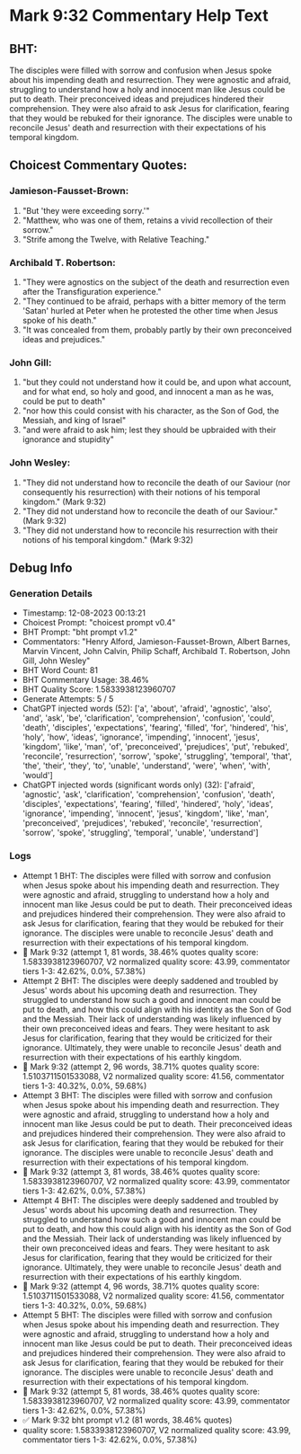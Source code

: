 # Mark 9:32 Commentary Help Text

## BHT:
The disciples were filled with sorrow and confusion when Jesus spoke about his impending death and resurrection. They were agnostic and afraid, struggling to understand how a holy and innocent man like Jesus could be put to death. Their preconceived ideas and prejudices hindered their comprehension. They were also afraid to ask Jesus for clarification, fearing that they would be rebuked for their ignorance. The disciples were unable to reconcile Jesus' death and resurrection with their expectations of his temporal kingdom.

## Choicest Commentary Quotes:
### Jamieson-Fausset-Brown:
1. "But 'they were exceeding sorry.'"
2. "Matthew, who was one of them, retains a vivid recollection of their sorrow."
3. "Strife among the Twelve, with Relative Teaching."

### Archibald T. Robertson:
1. "They were agnostics on the subject of the death and resurrection even after the Transfiguration experience."
2. "They continued to be afraid, perhaps with a bitter memory of the term 'Satan' hurled at Peter when he protested the other time when Jesus spoke of his death."
3. "It was concealed from them, probably partly by their own preconceived ideas and prejudices."

### John Gill:
1. "but they could not understand how it could be, and upon what account, and for what end, so holy and good, and innocent a man as he was, could be put to death"
2. "nor how this could consist with his character, as the Son of God, the Messiah, and king of Israel"
3. "and were afraid to ask him; lest they should be upbraided with their ignorance and stupidity"

### John Wesley:
1. "They did not understand how to reconcile the death of our Saviour (nor consequently his resurrection) with their notions of his temporal kingdom." (Mark 9:32)
2. "They did not understand how to reconcile the death of our Saviour." (Mark 9:32)
3. "They did not understand how to reconcile his resurrection with their notions of his temporal kingdom." (Mark 9:32)


## Debug Info
### Generation Details
- Timestamp: 12-08-2023 00:13:21
- Choicest Prompt: "choicest prompt v0.4"
- BHT Prompt: "bht prompt v1.2"
- Commentators: "Henry Alford, Jamieson-Fausset-Brown, Albert Barnes, Marvin Vincent, John Calvin, Philip Schaff, Archibald T. Robertson, John Gill, John Wesley"
- BHT Word Count: 81
- BHT Commentary Usage: 38.46%
- BHT Quality Score: 1.5833938123960707
- Generate Attempts: 5 / 5
- ChatGPT injected words (52):
	['a', 'about', 'afraid', 'agnostic', 'also', 'and', 'ask', 'be', 'clarification', 'comprehension', 'confusion', 'could', 'death', 'disciples', 'expectations', 'fearing', 'filled', 'for', 'hindered', 'his', 'holy', 'how', 'ideas', 'ignorance', 'impending', 'innocent', 'jesus', 'kingdom', 'like', 'man', 'of', 'preconceived', 'prejudices', 'put', 'rebuked', 'reconcile', 'resurrection', 'sorrow', 'spoke', 'struggling', 'temporal', 'that', 'the', 'their', 'they', 'to', 'unable', 'understand', 'were', 'when', 'with', 'would']
- ChatGPT injected words (significant words only) (32):
	['afraid', 'agnostic', 'ask', 'clarification', 'comprehension', 'confusion', 'death', 'disciples', 'expectations', 'fearing', 'filled', 'hindered', 'holy', 'ideas', 'ignorance', 'impending', 'innocent', 'jesus', 'kingdom', 'like', 'man', 'preconceived', 'prejudices', 'rebuked', 'reconcile', 'resurrection', 'sorrow', 'spoke', 'struggling', 'temporal', 'unable', 'understand']

### Logs
- Attempt 1 BHT: The disciples were filled with sorrow and confusion when Jesus spoke about his impending death and resurrection. They were agnostic and afraid, struggling to understand how a holy and innocent man like Jesus could be put to death. Their preconceived ideas and prejudices hindered their comprehension. They were also afraid to ask Jesus for clarification, fearing that they would be rebuked for their ignorance. The disciples were unable to reconcile Jesus' death and resurrection with their expectations of his temporal kingdom.
- 🔄 Mark 9:32 (attempt 1, 81 words, 38.46% quotes quality score: 1.5833938123960707, V2 normalized quality score: 43.99, commentator tiers 1-3: 42.62%, 0.0%, 57.38%)
- Attempt 2 BHT: The disciples were deeply saddened and troubled by Jesus' words about his upcoming death and resurrection. They struggled to understand how such a good and innocent man could be put to death, and how this could align with his identity as the Son of God and the Messiah. Their lack of understanding was likely influenced by their own preconceived ideas and fears. They were hesitant to ask Jesus for clarification, fearing that they would be criticized for their ignorance. Ultimately, they were unable to reconcile Jesus' death and resurrection with their expectations of his earthly kingdom.
- 🔄 Mark 9:32 (attempt 2, 96 words, 38.71% quotes quality score: 1.5103711501533088, V2 normalized quality score: 41.56, commentator tiers 1-3: 40.32%, 0.0%, 59.68%)
- Attempt 3 BHT: The disciples were filled with sorrow and confusion when Jesus spoke about his impending death and resurrection. They were agnostic and afraid, struggling to understand how a holy and innocent man like Jesus could be put to death. Their preconceived ideas and prejudices hindered their comprehension. They were also afraid to ask Jesus for clarification, fearing that they would be rebuked for their ignorance. The disciples were unable to reconcile Jesus' death and resurrection with their expectations of his temporal kingdom.
- 🔄 Mark 9:32 (attempt 3, 81 words, 38.46% quotes quality score: 1.5833938123960707, V2 normalized quality score: 43.99, commentator tiers 1-3: 42.62%, 0.0%, 57.38%)
- Attempt 4 BHT: The disciples were deeply saddened and troubled by Jesus' words about his upcoming death and resurrection. They struggled to understand how such a good and innocent man could be put to death, and how this could align with his identity as the Son of God and the Messiah. Their lack of understanding was likely influenced by their own preconceived ideas and fears. They were hesitant to ask Jesus for clarification, fearing that they would be criticized for their ignorance. Ultimately, they were unable to reconcile Jesus' death and resurrection with their expectations of his earthly kingdom.
- 🔄 Mark 9:32 (attempt 4, 96 words, 38.71% quotes quality score: 1.5103711501533088, V2 normalized quality score: 41.56, commentator tiers 1-3: 40.32%, 0.0%, 59.68%)
- Attempt 5 BHT: The disciples were filled with sorrow and confusion when Jesus spoke about his impending death and resurrection. They were agnostic and afraid, struggling to understand how a holy and innocent man like Jesus could be put to death. Their preconceived ideas and prejudices hindered their comprehension. They were also afraid to ask Jesus for clarification, fearing that they would be rebuked for their ignorance. The disciples were unable to reconcile Jesus' death and resurrection with their expectations of his temporal kingdom.
- 🔄 Mark 9:32 (attempt 5, 81 words, 38.46% quotes quality score: 1.5833938123960707, V2 normalized quality score: 43.99, commentator tiers 1-3: 42.62%, 0.0%, 57.38%)
- ✅ Mark 9:32 bht prompt v1.2 (81 words, 38.46% quotes)
- quality score: 1.5833938123960707, V2 normalized quality score: 43.99, commentator tiers 1-3: 42.62%, 0.0%, 57.38%)